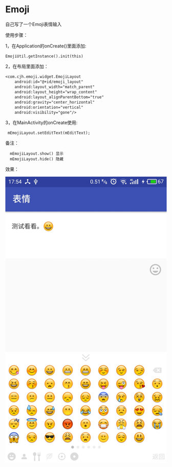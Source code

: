 # Emoji

自己写了一个Emoji表情输入

使用步骤：

1，在Application的onCreate()里面添加:

    EmojiUtil.getInstance().init(this)
   
2，在布局里面添加：


    <com.cjh.emoji.widget.EmojiLayout
        android:id="@+id/emoji_layout"
        android:layout_width="match_parent"
        android:layout_height="wrap_content"
        android:layout_alignParentBottom="true"
        android:gravity="center_horizontal"
        android:orientation="vertical"
        android:visibility="gone"/>
        
 3，在MainActivity的onCreate使用:
 
     mEmojiLayout.setEditText(mEditText);
     
 
 备注：
 
      mEmojiLayout.show() 显示
      mEmojiLayout.hide() 隐藏


效果：

![image](raw/master/images-folder/index.jpg)
  
